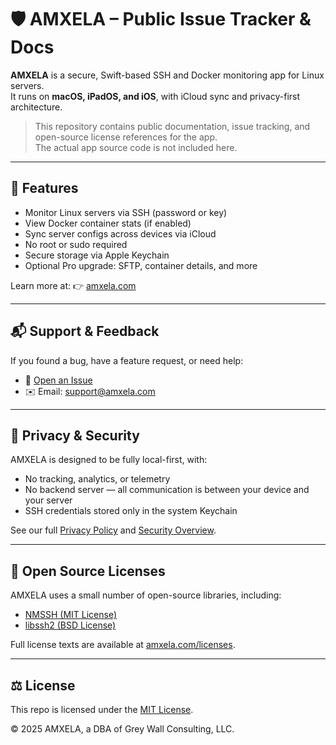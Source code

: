 # 🛡 AMXELA – Public Issue Tracker & Docs

**AMXELA** is a secure, Swift-based SSH and Docker monitoring app for Linux servers.  
It runs on **macOS, iPadOS, and iOS**, with iCloud sync and privacy-first architecture.

> This repository contains public documentation, issue tracking, and open-source license references for the app.  
> The actual app source code is not included here.

---

## 🔧 Features

- Monitor Linux servers via SSH (password or key)
- View Docker container stats (if enabled)
- Sync server configs across devices via iCloud
- No root or sudo required
- Secure storage via Apple Keychain
- Optional Pro upgrade: SFTP, container details, and more

Learn more at: 👉 [amxela.com](https://amxela.com)

---

## 📬 Support & Feedback

If you found a bug, have a feature request, or need help:

- 🐞 [Open an Issue](https://github.com/YOUR-USERNAME/amxela-public/issues)
- ✉️ Email: [support@amxela.com](mailto:support@amxela.com)

---

## 🔐 Privacy & Security

AMXELA is designed to be fully local-first, with:

- No tracking, analytics, or telemetry
- No backend server — all communication is between your device and your server
- SSH credentials stored only in the system Keychain

See our full [Privacy Policy](https://amxela.com/privacy) and [Security Overview](https://amxela.com/security).

---

## 📄 Open Source Licenses

AMXELA uses a small number of open-source libraries, including:

- [NMSSH (MIT License)](https://github.com/NMSSH/NMSSH)
- [libssh2 (BSD License)](https://www.libssh2.org)

Full license texts are available at [amxela.com/licenses](https://amxela.com/licenses).

---

## ⚖️ License

This repo is licensed under the [MIT License](LICENSE).

© 2025 AMXELA, a DBA of Grey Wall Consulting, LLC.
